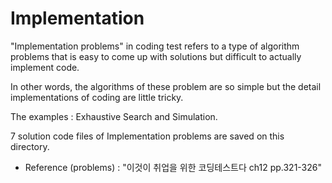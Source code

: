 # Implementation

"Implementation problems" in coding test refers to a type of algorithm problems that is easy to come up with solutions but difficult to actually implement code.

In other words, the algorithms of these problem are so simple but the detail implementations of coding are little tricky. 

The examples : Exhaustive Search and Simulation.


7 solution code files of Implementation problems are saved on this directory.

* Reference (problems) : "이것이 취업을 위한 코딩테스트다 ch12 pp.321-326"
